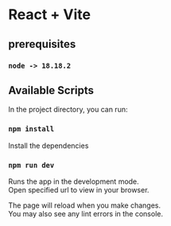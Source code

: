 # React + Vite

## prerequisites

### `node -> 18.18.2`

## Available Scripts

In the project directory, you can run:

### `npm install`

Install the dependencies

### `npm run dev`

Runs the app in the development mode.\
Open specified url to view in your browser.

The page will reload when you make changes.\
You may also see any lint errors in the console.
